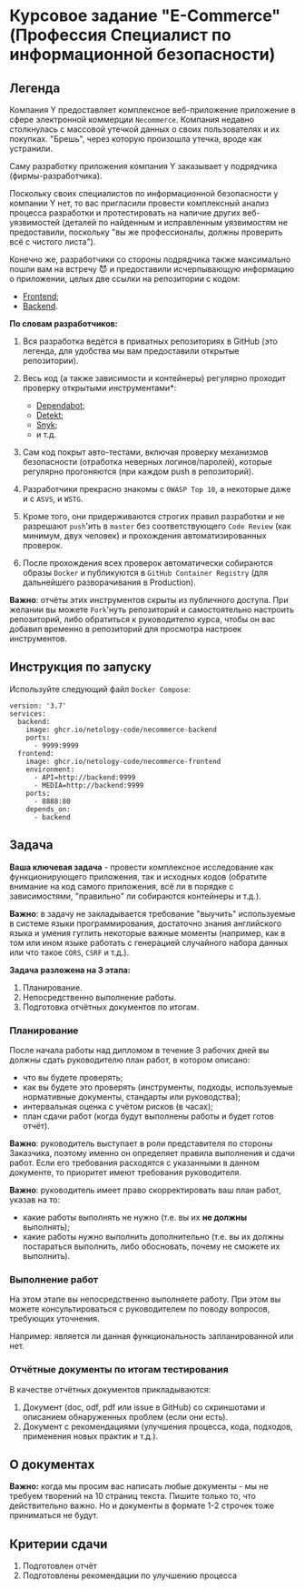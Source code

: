 # Курсовое задание "E-Commerce" (Профессия Специалист по информационной безопасности)

## Легенда

Компания Y предоставляет комплексное веб-приложение приложение в сфере электронной коммерции `Necommerce`. Компания недавно столкнулась с массовой утечкой данных о своих пользователях и их покупках. "Брешь", через которую произошла утечка, вроде как устранили.

Саму разработку приложения компания Y заказывает у подрядчика (фирмы-разработчика).

Поскольку своих специалистов по информационной безопасности у компании Y нет, то вас пригласили провести комплексный анализ процесса разработки и протестировать на наличие других веб-уязвимостей (деталей по найденным и исправленным уязвимостям не предоставили, поскольку "вы же профессионалы, должны проверить всё с чистого листа").

Конечно же, разработчики со стороны подрядчика также максимально пошли вам на встречу 😈  и предоставили исчерпывающую информацию о приложении, целых две ссылки на репозитории с кодом:
* [Frontend](https://github.com/netology-code/necommerce-frontend);
* [Backend](https://github.com/netology-code/necommerce-backend).

**По словам разработчиков:**
1. Вся разработка ведётся в приватных репозиториях в GitHub (это легенда, для удобства мы вам предоставили открытые репозитории).

2. Весь код (а также зависимости и контейнеры) регулярно  проходит проверку открытыми инструментами*:
    * [Dependabot](https://dependabot.com);
    * [Detekt](https://detekt.github.io/detekt/);
    * [Snyk](https://snyk.io/);
    * и т.д.
    
3. Сам код покрыт авто-тестами, включая проверку механизмов безопасности (отработка неверных логинов/паролей), которые регулярно прогоняются (при каждом push в репозиторий).

4. Разработчики прекрасно знакомы с `OWASP Top 10`, а некоторые даже и с `ASVS`, и `WSTG`.

5. Кроме того, они придерживаются строгих правил разработки и не разрешают `push`'ить в `master` без соответствующего `Code Review` (как минимум, двух человек) и прохождения автоматизированных проверок.

6. После прохождения всех проверок автоматически собираются образы `Docker` и публикуются в `GitHub Container Registry` (для дальнейшего разворачивания в Production).

**Важно**: отчёты этих инструментов скрыты из публичного доступа. При желании вы можете `Fork`'нуть репозиторий и самостоятельно настроить репозиторий, либо обратиться к руководителю курса, чтобы он вас добавил временно в репозиторий для просмотра настроек инструментов.

## Инструкция по запуску

Используйте следующий файл `Docker Compose`:
```
version: '3.7'
services:
  backend:
    image: ghcr.io/netology-code/necommerce-backend
    ports:
      - 9999:9999
  frontend:
    image: ghcr.io/netology-code/necommerce-frontend
    environment:
      - API=http://backend:9999
      - MEDIA=http://backend:9999
    ports:
      - 8888:80
    depends_on:
      - backend
```

## Задача

**Ваша ключевая задача** - провести комплексное исследование как функционирующего приложения, так и исходных кодов (обратите внимание на код самого приложения, всё ли в порядке с зависимостями, "правильно" ли собираются контейнеры и т.д.).

**Важно**: в задачу не закладывается требование "выучить" используемые в системе языки программирования, достаточно знания английского языка и умения гуглить некоторые важные моменты (например, как в том или ином языке работать с генерацией случайного набора данных или что такое `CORS`, `CSRF` и т.д.).

**Задача разложена на 3 этапа:**
1. Планирование.
2. Непосредственно выполнение работы.
3. Подготовка отчётных документов по итогам.

### Планирование

После начала работы над дипломом в течение 3 рабочих дней вы должны сдать руководителю план работ, в котором описано:

* что вы будете проверять;
* как вы будете это проверять (инструменты, подходы, используемые нормативные документы, стандарты или руководства);
* интервальная оценка с учётом рисков (в часах);
* план сдачи работ (когда будут выполнены работы и будет готов отчёт).

**Важно**: руководитель выступает в роли представителя по стороны Заказчика, поэтому именно он определяет правила выполнения и сдачи работ. Если его требования расходятся с указанными в данном документе, то приоритет имеют требования руководителя.

**Важно**: руководитель имеет право скорректировать ваш план работ, указав на то:

* какие работы выполнять не нужно (т.е. вы их **не должны** выполнять);
* какие работы нужно выполнить дополнительно (т.е. вы их должны постараться выполнить, либо обосновать, почему не сможете их выполнить).

### Выполнение работ

На этом этапе вы непосредственно выполняете работу. При этом вы можете консультироваться с руководителем по поводу вопросов, требующих уточнения.

Например: является ли данная функциональность запланированной или нет.

### Отчётные документы по итогам тестирования

В качестве отчётных документов прикладываются:
1. Документ (doc, odf, pdf или issue в GitHub) со скриншотами и описанием обнаруженных проблем (если они есть).
2. Документ с рекомендациями (улучшения процесса, кода, подходов, применения новых практик и т.д.).

## О документах

**Важно:** когда мы просим вас написать любые документы - мы не требуем творений на 10 страниц текста. Пишите только то, что действительно важно. Но и документы в формате 1-2 строчек тоже приниматься не будут.

## Критерии сдачи

1. Подготовлен отчёт
2. Подготовлены рекомендации по улучшению процесса
